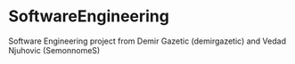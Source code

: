 # SoftwareEngineering
Software Engineering project from Demir Gazetic (demirgazetic) and Vedad Njuhovic (SemonnomeS)
